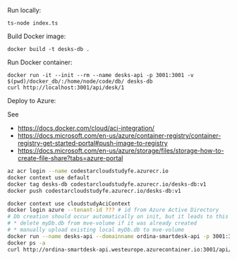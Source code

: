 Run locally:

```
ts-node index.ts
```

Build Docker image:

```
docker build -t desks-db .
```

Run Docker container:

```
docker run -it --init --rm --name desks-api -p 3001:3001 -v $(pwd)/docker_db/:/home/node/code/db/ desks-db
curl http://localhost:3001/api/desk/1
```

Deploy to Azure:

See 

* https://docs.docker.com/cloud/aci-integration/
* https://docs.microsoft.com/en-us/azure/container-registry/container-registry-get-started-portal#push-image-to-registry
* https://docs.microsoft.com/en-us/azure/storage/files/storage-how-to-create-file-share?tabs=azure-portal

```bash
az acr login --name codestarcloudstudyfe.azurecr.io
docker context use default
docker tag desks-db codestarcloudstudyfe.azurecr.io/desks-db:v1
docker push codestarcloudstudyfe.azurecr.io/desks-db:v1

docker context use cloudstudyAciContext
docker login azure --tenant-id ??? # id from Azure Active Directory
# Db creation should occur automatically on init, but it leads to this error "Error: SQLITE_BUSY: database is locked", because multiple threads are spawned or something
# * delete myDb.db from mve-volume if it was already created
# * manually upload existing local myDb.db to mve-volume
docker run --name desks-api --domainname ordina-smartdesk-api -p 3001:3001 -v sacloudstudyfe/mve-volume:/home/node/code/db/ codestarcloudstudyfe.azurecr.io/desks-db:v1 
docker ps -a
curl http://ordina-smartdesk-api.westeurope.azurecontainer.io:3001/api/desk/1
```
